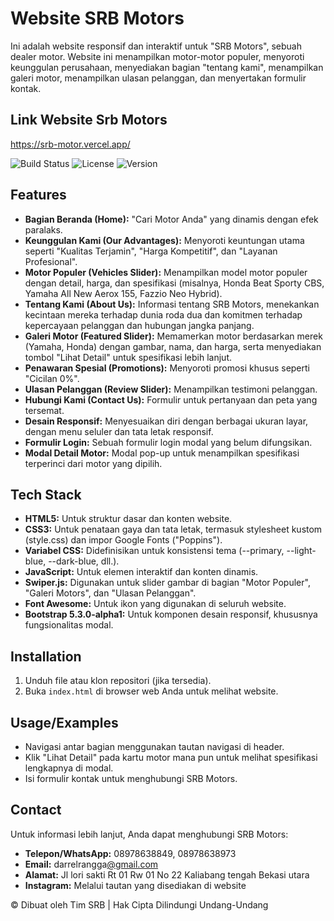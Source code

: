 # Website SRB Motors

Ini adalah website responsif dan interaktif untuk "SRB Motors", sebuah dealer motor. Website ini menampilkan motor-motor populer, menyoroti keunggulan perusahaan, menyediakan bagian "tentang kami", menampilkan galeri motor, menampilkan ulasan pelanggan, dan menyertakan formulir kontak.

## Link Website Srb Motors
https://srb-motor.vercel.app/

![Build Status](https://img.shields.io/badge/build-passing-brightgreen) ![License](https://img.shields.io/badge/license-MIT-blue) ![Version](https://img.shields.io/badge/version-1.0.0-orange)

## Features
- **Bagian Beranda (Home):** "Cari Motor Anda" yang dinamis dengan efek paralaks.
- **Keunggulan Kami (Our Advantages):** Menyoroti keuntungan utama seperti "Kualitas Terjamin", "Harga Kompetitif", dan "Layanan Profesional".
- **Motor Populer (Vehicles Slider):** Menampilkan model motor populer dengan detail, harga, dan spesifikasi (misalnya, Honda Beat Sporty CBS, Yamaha All New Aerox 155, Fazzio Neo Hybrid).
- **Tentang Kami (About Us):** Informasi tentang SRB Motors, menekankan kecintaan mereka terhadap dunia roda dua dan komitmen terhadap kepercayaan pelanggan dan hubungan jangka panjang.
- **Galeri Motor (Featured Slider):** Memamerkan motor berdasarkan merek (Yamaha, Honda) dengan gambar, nama, dan harga, serta menyediakan tombol "Lihat Detail" untuk spesifikasi lebih lanjut.
- **Penawaran Spesial (Promotions):** Menyoroti promosi khusus seperti "Cicilan 0%".
- **Ulasan Pelanggan (Review Slider):** Menampilkan testimoni pelanggan.
- **Hubungi Kami (Contact Us):** Formulir untuk pertanyaan dan peta yang tersemat.
- **Desain Responsif:** Menyesuaikan diri dengan berbagai ukuran layar, dengan menu seluler dan tata letak responsif.
- **Formulir Login:** Sebuah formulir login modal yang belum difungsikan.
- **Modal Detail Motor:** Modal pop-up untuk menampilkan spesifikasi terperinci dari motor yang dipilih.

## Tech Stack
- **HTML5:** Untuk struktur dasar dan konten website.
- **CSS3:** Untuk penataan gaya dan tata letak, termasuk stylesheet kustom (style.css) dan impor Google Fonts ("Poppins").
- **Variabel CSS:** Didefinisikan untuk konsistensi tema (--primary, --light-blue, --dark-blue, dll.).
- **JavaScript:** Untuk elemen interaktif dan konten dinamis.
- **Swiper.js:** Digunakan untuk slider gambar di bagian "Motor Populer", "Galeri Motors", dan "Ulasan Pelanggan".
- **Font Awesome:** Untuk ikon yang digunakan di seluruh website.
- **Bootstrap 5.3.0-alpha1:** Untuk komponen desain responsif, khususnya fungsionalitas modal.

## Installation
1. Unduh file atau klon repositori (jika tersedia).
2. Buka `index.html` di browser web Anda untuk melihat website.

## Usage/Examples
- Navigasi antar bagian menggunakan tautan navigasi di header.
- Klik "Lihat Detail" pada kartu motor mana pun untuk melihat spesifikasi lengkapnya di modal.
- Isi formulir kontak untuk menghubungi SRB Motors.

## Contact
Untuk informasi lebih lanjut, Anda dapat menghubungi SRB Motors:
- **Telepon/WhatsApp:** 08978638849, 08978638973
- **Email:** darrelrangga[@gmail.com](mailto:@gmail.com)
- **Alamat:** Jl lori sakti Rt 01 Rw 01 No 22 Kaliabang tengah Bekasi utara
- **Instagram:** Melalui tautan yang disediakan di website

© Dibuat oleh Tim SRB | Hak Cipta Dilindungi Undang-Undang

